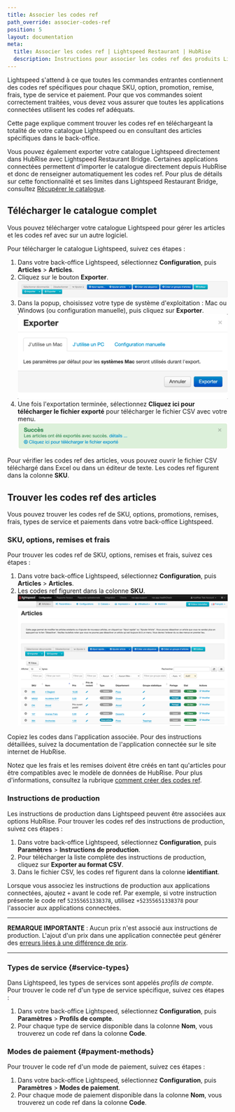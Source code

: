 ```yaml
---
title: Associer les codes ref
path_override: associer-codes-ref
position: 5
layout: documentation
meta:
  title: Associer les codes ref | Lightspeed Restaurant | HubRise
  description: Instructions pour associer les codes ref des produits Lightspeed Restaurant à d'autres apps après avoir connecté le logiciel de caisse à HubRise. Connectez vos apps et synchronisez vos données.
---
```


Lightspeed s'attend à ce que toutes les commandes entrantes contiennent des codes ref spécifiques pour chaque SKU, option, promotion, remise, frais, type de service et paiement. Pour que vos commandes soient correctement traitées, vous devez vous assurer que toutes les applications connectées utilisent les codes ref adéquats.

Cette page explique comment trouver les codes ref en téléchargeant la totalité de votre catalogue Lightspeed ou en consultant des articles spécifiques dans le back-office.

Vous pouvez également exporter votre catalogue Lightspeed directement dans HubRise avec Lightspeed Restaurant Bridge. Certaines applications connectées permettent d'importer le catalogue directement depuis HubRise et donc de renseigner automatiquement les codes ref. Pour plus de détails sur cette fonctionnalité et ses limites dans Lightspeed Restaurant Bridge, consultez [Récupérer le catalogue](/apps/lightspeed-restaurant/pull-catalog).

## Télécharger le catalogue complet

Vous pouvez télécharger votre catalogue Lightspeed pour gérer les articles et les codes ref avec sur un autre logiciel.

Pour télécharger le catalogue Lightspeed, suivez ces étapes :

1. Dans votre back-office Lightspeed, sélectionnez **Configuration**, puis **Articles** > **Articles**.
1. Cliquez sur le bouton **Exporter**. ![Bouton Exporter sur la page Articles du back-office Lightspeed](./images/006-2x-lightspeed-export-items.png)
1. Dans la popup, choisissez votre type de système d'exploitation : Mac ou Windows (ou configuration manuelle), puis cliquez sur **Exporter**. ![Choisir le système d'exploitation lors de l'exportation du catalogue dans Lightspeed](./images/007-2x-lightspeed-system-choice.png)
1. Une fois l'exportation terminée, sélectionnez **Cliquez ici pour télécharger le fichier exporté** pour télécharger le fichier CSV avec votre menu. ![Télécharger le fichier CSV avec les articles](./images/008-2x-lightspeed-download-csv.png)

Pour vérifier les codes ref des articles, vous pouvez ouvrir le fichier CSV téléchargé dans Excel ou dans un éditeur de texte. Les codes ref figurent dans la colonne **SKU**.

## Trouver les codes ref des articles

Vous pouvez trouver les codes ref de SKU, options, promotions, remises, frais, types de service et paiements dans votre back-office Lightspeed.

### SKU, options, remises et frais

Pour trouver les codes ref de SKU, options, remises et frais, suivez ces étapes :

1. Dans votre back-office Lightspeed, sélectionnez **Configuration**, puis **Articles** > **Articles**.
1. Les codes ref figurent dans la colonne **SKU**. ![](./images/009-2x-lightspeed-skus-options-codes.png)

Copiez les codes dans l'application associée. Pour des instructions détaillées, suivez la documentation de l'application connectée sur le site internet de HubRise.

Notez que les frais et les remises doivent être créés en tant qu'articles pour être compatibles avec le modèle de données de HubRise. Pour plus d'informations, consultez la rubrique [comment créer des codes ref](/apps/lightspeed-restaurant/faqs/create-ref-codes).

### Instructions de production

Les instructions de production dans Lightspeed peuvent être associées aux options HubRise. Pour trouver les codes ref des instructions de production, suivez ces étapes :

1. Dans votre back-office Lightspeed, sélectionnez **Configuration**, puis **Paramètres** > **Instructions de production**.
1. Pour télécharger la liste complète des instructions de production, cliquez sur **Exporter au format CSV**.
1. Dans le fichier CSV, les codes ref figurent dans la colonne **identifiant**.

Lorsque vous associez les instructions de production aux applications connectées, ajoutez `+` avant le code ref. Par exemple, si votre instruction présente le code ref `52355651338378`, utilisez `+52355651338378` pour l'associer aux applications connectées.

---

**REMARQUE IMPORTANTE** : Aucun prix n'est associé aux instructions de production. L'ajout d'un prix dans une application connectée peut générer des [erreurs liées à une différence de prix](/apps/lightspeed-restaurant/troubleshooting/price-differences-errors).

---

### Types de service {#service-types}

Dans Lightspeed, les types de services sont appelés _profils de compte_. Pour trouver le code ref d'un type de service spécifique, suivez ces étapes :

1. Dans votre back-office Lightspeed, sélectionnez **Configuration**, puis **Paramètres** > **Profils de compte**.
1. Pour chaque type de service disponible dans la colonne **Nom**, vous trouverez un code ref dans la colonne **Code**.

### Modes de paiement {#payment-methods}

Pour trouver le code ref d'un mode de paiement, suivez ces étapes :

1. Dans votre back-office Lightspeed, sélectionnez **Configuration**, puis **Paramètres** > **Modes de paiement**.
1. Pour chaque mode de paiement disponible dans la colonne **Nom**, vous trouverez un code ref dans la colonne **Code**.
